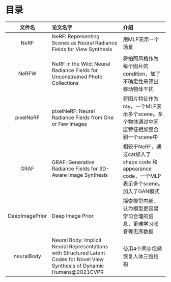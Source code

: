 # 目录

| 文件名  | 论文名字 | 介绍 |
|  :----:  | :----  | :----  |
| NeRF  | NeRF: Representing Scenes as Neural Radiance Fields for View Synthesis | 用MLP表示一个场景 |
| NeRFW | NeRF in the Wild: Neural Radiance Fields for Unconstrained Photo Collections | 将拍照风格作为每个图片的condition，加了不确定性来筛出移动物体干扰|
| pixelNeRF | pixelNeRF: Neural Radiance Fields from One or Few Images| 将图片特征作为ray，一个MLP表示多个scene。多个物体通过中间层特征相加整合到一个scene中|
| GRAF  | GRAF: Generative Radiance Fields for 3D-Aware Image Synthesis| 相较于NeRF，通过cat加入了shape code 和 appearance code，一个MLP表示多个scene。加入了GAN模式|
| DeepImagePrior  | Deep Image Prior| 探索模型内部，认为模型更容易学习合理的信息，更难学习噪音等无序数据 |
| neuralBody  | Neural Body: Implicit Neural Representations with Structured Latent Codes for Novel View Synthesis of Dynamic Humans@2021CVPR| 使用4个同步视频恢复人体三维结构 |